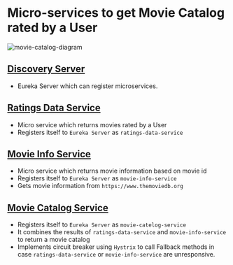 # Micro-services to get Movie Catalog rated by a User

![movie-catalog-diagram](https://user-images.githubusercontent.com/11674305/126149937-c4dab9e3-b9bd-4ca0-9032-6b961f2d4aa3.PNG)


## [Discovery Server](https://github.com/hemrajanilavesh/movie-catalog-microservices/tree/main/discovery-server)
  - Eureka Server which can register microservices.

## [Ratings Data Service](https://github.com/hemrajanilavesh/movie-catalog-microservices/tree/main/ratings-data-service)
  - Micro service which returns movies rated by a User
  - Registers itself to `Eureka Server` as `ratings-data-service`

## [Movie Info Service](https://github.com/hemrajanilavesh/movie-catalog-microservices/tree/main/movie-info-service)
  - Micro service which returns movie information based on movie id
  - Registers itself to `Eureka Server` as `movie-info-service`
  - Gets movie information from `https://www.themoviedb.org`

## [Movie Catalog Service](https://github.com/hemrajanilavesh/movie-catalog-microservices/tree/main/movie-catelog-service)
  - Registers itself to `Eureka Server` as `movie-catelog-service`
  - It combines the results of `ratings-data-service` and `movie-info-service` to return a movie catalog
  - Implements circuit breaker using `Hystrix` to call Fallback methods in case `ratings-data-service` or `movie-info-service` are unresponsive.
